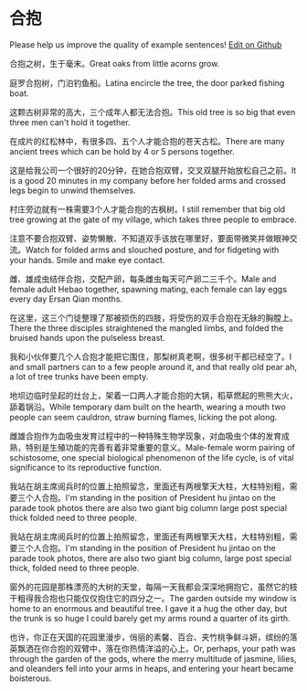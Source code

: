 # 合抱

Please help us improve the quality of example sentences! [Edit on Github](https://github.com/jiyushe/jiyu-example-sentence-source/blob/main/chinese/hebao.md)

<p><span class="chinese">合抱之树，生于毫末。</span><span class="english">Great oaks from little acorns grow.</span></p>

<p><span class="chinese">庭罗合抱树，门泊钓鱼船。</span><span class="english">Latina encircle the tree, the door parked fishing boat.</span></p>

<p><span class="chinese">这颗古树非常的高大，三个成年人都无法合抱。</span><span class="english">This old tree is so big that even three men can't hold it together.</span></p>

<p><span class="chinese">在成片的红松林中，有很多四、五个人才能合抱的苍天古松。</span><span class="english">There are many ancient trees which can be hold by 4 or 5 persons together.</span></p>

<p><span class="chinese">这是给我公司一个很好的20分钟，在她合抱双臂，交叉双腿开始放松自己之前。</span><span class="english">It is a good 20 minutes in my company before her folded arms and crossed legs begin to unwind themselves.</span></p>

<p><span class="chinese">村庄旁边就有一株需要3个人才能合抱的古枫树。</span><span class="english">I still remember that big old tree growing at the gate of my village, which takes three people to embrace.</span></p>

<p><span class="chinese">注意不要合抱双臂、姿势懒散、不知道双手该放在哪里好，要面带微笑并做眼神交流。</span><span class="english">Watch for folded arms and slouched posture, and for fidgeting with your hands. Smile and make eye contact.</span></p>

<p><span class="chinese">雌、雄成虫结伴合抱，交配产卵，每条雌虫每天可产卵二三千个。</span><span class="english">Male and female adult Hebao together, spawning mating, each female can lay eggs every day Ersan Qian months.</span></p>

<p><span class="chinese">在这里，这三个门徒整理了那被损伤的四肢，将受伤的双手合抱在无脉的胸膛上。</span><span class="english">There the three disciples straightened the mangled limbs, and folded the bruised hands upon the pulseless breast.</span></p>

<p><span class="chinese">我和小伙伴要几个人合抱才能把它围住，那梨树真老啊，很多树干都已经空了。</span><span class="english">I and small partners can to a few people around it, and that really old pear ah, a lot of tree trunks have been empty.</span></p>

<p><span class="chinese">地坝边临时垒起的灶台上，架着一口两人才能合抱的大锅，稻草燃起的熊熊大火，舔着锅沿。</span><span class="english">While temporary dam built on the hearth, wearing a mouth two people can seem cauldron, straw burning flames, licking the pot along.</span></p>

<p><span class="chinese">雌雄合抱作为血吸虫发育过程中的一种特殊生物学现象，对血吸虫个体的发育成熟，特别是生殖功能的完善有着非常重要的意义。</span><span class="english">Male-female worm pairing of schistosome, one special biological phenomenon of the life cycle, is of vital significance to its reproductive function.</span></p>

<p><span class="chinese">我站在胡主席阅兵时的位置上拍照留念，里面还有两根擎天大柱，大柱特别粗，需要三个人合抱。</span><span class="english">I'm standing in the position of President hu jintao on the parade took photos there are also two giant big column large post special thick folded need to three people.</span></p>

<p><span class="chinese">我站在胡主席阅兵时的位置上拍照留念，里面还有两根擎天大柱，大柱特别粗，需要三个人合抱。</span><span class="english">I'm standing in the position of President hu jintao on the parade took photos, there are also two giant big column, large post special thick, folded need to three people.</span></p>

<p><span class="chinese">窗外的花园是那株漂亮的大树的天堂，每隔一天我都会深深地拥抱它，虽然它的枝干粗得我合抱也只能仅仅抱住它的四分之一。</span><span class="english">The garden outside my window is home to an enormous and beautiful tree. I gave it a hug the other day, but the trunk is so huge I could barely get my arms round a quarter of its girth.</span></p>

<p><span class="chinese">也许，你正在天国的花园里漫步，俏丽的素馨、百合、夹竹桃争鲜斗妍，缤纷的落英飘洒在你合抱的双臂中，落在你热情洋溢的心上。</span><span class="english">Or, perhaps, your path was through the garden of the gods, where the merry multitude of jasmine, lilies, and oleanders fell into your arms in heaps, and entering your heart became boisterous.</span></p>

